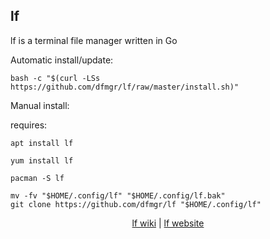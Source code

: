 ## lf  
  
lf is a terminal file manager written in Go  
  
Automatic install/update:

```shell
bash -c "$(curl -LSs https://github.com/dfmgr/lf/raw/master/install.sh)"
```

Manual install:
  
requires:

```shell
apt install lf
```  

```shell
yum install lf
```  

```shell
pacman -S lf
```  
  
```shell
mv -fv "$HOME/.config/lf" "$HOME/.config/lf.bak"
git clone https://github.com/dfmgr/lf "$HOME/.config/lf"
```
  
  
<p align=center>
  <a href="https://wiki.archlinux.org/index.php/lf" target="_blank">lf wiki</a>  |  
  <a href="https://github.com/gokcehan/lf" target="_blank">lf website</a>
</p>  

